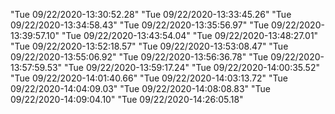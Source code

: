 "Tue 09/22/2020-13:30:52.28" 
"Tue 09/22/2020-13:33:45.26" 
"Tue 09/22/2020-13:34:58.43" 
"Tue 09/22/2020-13:35:56.97" 
"Tue 09/22/2020-13:39:57.10" 
"Tue 09/22/2020-13:43:54.04" 
"Tue 09/22/2020-13:48:27.01" 
"Tue 09/22/2020-13:52:18.57" 
"Tue 09/22/2020-13:53:08.47" 
"Tue 09/22/2020-13:55:06.92" 
"Tue 09/22/2020-13:56:36.78" 
"Tue 09/22/2020-13:57:59.53" 
"Tue 09/22/2020-13:59:17.24" 
"Tue 09/22/2020-14:00:35.52" 
"Tue 09/22/2020-14:01:40.66" 
"Tue 09/22/2020-14:03:13.72" 
"Tue 09/22/2020-14:04:09.03" 
"Tue 09/22/2020-14:08:08.83" 
"Tue 09/22/2020-14:09:04.10" 
"Tue 09/22/2020-14:26:05.18" 
